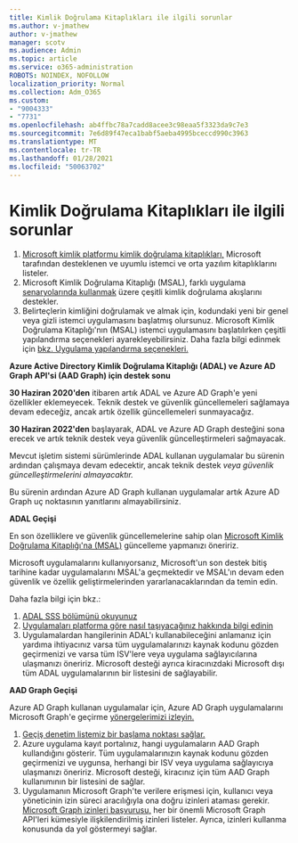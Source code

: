 ```yaml
---
title: Kimlik Doğrulama Kitaplıkları ile ilgili sorunlar
ms.author: v-jmathew
author: v-jmathew
manager: scotv
ms.audience: Admin
ms.topic: article
ms.service: o365-administration
ROBOTS: NOINDEX, NOFOLLOW
localization_priority: Normal
ms.collection: Adm_O365
ms.custom:
- "9004333"
- "7731"
ms.openlocfilehash: ab4ffbc78a7cadd8acee3c98eaa5f3323da9c7e3
ms.sourcegitcommit: 7e6d89f47eca1babf5aeba4995bceccd990c3963
ms.translationtype: MT
ms.contentlocale: tr-TR
ms.lasthandoff: 01/28/2021
ms.locfileid: "50063702"
---
```

# <a name="issues-with-authentication-libraries"></a>Kimlik Doğrulama Kitaplıkları ile ilgili sorunlar

1. [Microsoft kimlik platformu kimlik doğrulama kitaplıkları,](https://docs.microsoft.com/azure/active-directory/develop/reference-v2-libraries) Microsoft tarafından desteklenen ve uyumlu istemci ve orta yazılım kitaplıklarını listeler.
2. Microsoft Kimlik Doğrulama Kitaplığı (MSAL), farklı uygulama [senaryolarında kullanmak](https://docs.microsoft.com/azure/active-directory/develop/msal-authentication-flows) üzere çeşitli kimlik doğrulama akışlarını destekler.
3. Belirteçlerin kimliğini doğrulamak ve almak için, kodundaki yeni bir genel veya gizli istemci uygulamasını başlatmış olursunuz. Microsoft Kimlik Doğrulama Kitaplığı'nın (MSAL) istemci uygulamasını başlatılırken çeşitli yapılandırma seçenekleri ayarekleyebilirsiniz. Daha fazla bilgi edinmek için [bkz. Uygulama yapılandırma seçenekleri.](https://docs.microsoft.com/azure/active-directory/develop/msal-client-application-configuration)

**Azure Active Directory Kimlik Doğrulama Kitaplığı (ADAL) ve Azure AD Graph API'si (AAD Graph) için destek sonu**

**30 Haziran 2020'den** itibaren artık ADAL ve Azure AD Graph'e yeni özellikler eklemeyecek. Teknik destek ve güvenlik güncellemeleri sağlamaya devam edeceğiz, ancak artık özellik güncellemeleri sunmayacağız.

**30 Haziran 2022'den** başlayarak, ADAL ve Azure AD Graph desteğini sona erecek ve artık teknik destek veya güvenlik güncelleştirmeleri sağmayacak.

Mevcut işletim sistemi sürümlerinde ADAL kullanan uygulamalar bu sürenin ardından çalışmaya devam edecektir, ancak teknik destek *veya güvenlik güncelleştirmelerini almayacaktır.*

Bu sürenin ardından Azure AD Graph kullanan uygulamalar artık Azure AD Graph uç noktasının yanıtlarını almayabilirsiniz.

**ADAL Geçişi**

En son özelliklere ve güvenlik güncellemelerine sahip olan [Microsoft Kimlik Doğrulama Kitaplığı'na (MSAL)](https://docs.microsoft.com/azure/active-directory/develop/v2-overview) güncelleme yapmanızı öneririz.

Microsoft uygulamalarını kullanıyorsanız, Microsoft'un son destek bitiş tarihine kadar uygulamalarını MSAL'a geçmektedir ve MSAL'ın devam eden güvenlik ve özellik geliştirmelerinden yararlanacaklarından da temin edin.

Daha fazla bilgi için bkz.:

1. [ADAL SSS bölümünü okuyunuz](https://docs.microsoft.com/azure/active-directory/develop/msal-migration#frequently-asked-questions-faq)
2. [Uygulamaları platforma göre nasıl taşıyacağınız hakkında bilgi edinin](https://docs.microsoft.com/azure/active-directory/develop/msal-migration#frequently-asked-questions-faq)
3. Uygulamalardan hangilerinin ADAL'ı kullanabileceğini anlamanız için yardıma ihtiyacınız varsa tüm uygulamalarınızı kaynak kodunu gözden geçirmenizi ve varsa tüm ISV'lere veya uygulama sağlayıcılarına ulaşmanızı öneririz. Microsoft desteği ayrıca kiracınızdaki Microsoft dışı tüm ADAL uygulamalarının bir listesini de sağlayabilir.

**AAD Graph Geçişi**

Azure AD Graph kullanan uygulamalar için, Azure AD Graph uygulamalarını Microsoft Graph'e geçirme [yönergelerimizi izleyin.](https://docs.microsoft.com/graph/migrate-azure-ad-graph-overview)

1. [Geçiş denetim listemiz bir başlama noktası sağlar.](https://docs.microsoft.com/graph/migrate-azure-ad-graph-planning-checklist)
2. Azure uygulama kayıt portalınız, hangi uygulamaların AAD Graph kullandığını gösterir. Tüm uygulamalarınızın kaynak kodunu gözden geçirmenizi ve uygunsa, herhangi bir ISV veya uygulama sağlayıcıya ulaşmanızı öneririz. Microsoft desteği, kiracınız için tüm AAD Graph kullanımının bir listesini de sağlar.
3. Uygulamanın Microsoft Graph'te verilere erişmesi için, kullanıcı veya yöneticinin izin süreci aracılığıyla ona doğru izinleri ataması gerekir. [Microsoft Graph izinleri başvurusu,](https://docs.microsoft.com/graph/permissions-reference) her bir önemli Microsoft Graph API'leri kümesiyle ilişkilendirilmiş izinleri listeler. Ayrıca, izinleri kullanma konusunda da yol göstermeyi sağlar.
